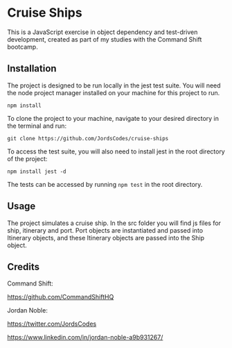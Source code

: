 # Cruise Ships

This is a JavaScript exercise in object dependency and test-driven development, created as part of my studies with the Command Shift bootcamp.

## Installation

The project is designed to be run locally in the jest test suite. You will need the node project manager installed on your machine for this project to run. 

`npm install`

To clone the project to your machine, navigate to your desired directory in the terminal and run:

`git clone https://github.com/JordsCodes/cruise-ships`

To access the test suite, you will also need to install jest in the root directory of the project:

`npm install jest -d`

The tests can be accessed by running `npm test` in the root directory.

## Usage

The project simulates a cruise ship. In the src folder you will find js files for ship, itinerary and port. Port objects are instantiated and passed into Itinerary objects, and these Itinerary objects are passed into the Ship object. 


## Credits

Command Shift:

https://github.com/CommandShiftHQ

Jordan Noble:

https://twitter.com/JordsCodes

https://www.linkedin.com/in/jordan-noble-a9b931267/



